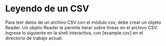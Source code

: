 # Leyendo de un CSV

Para leer datos de un archivo CSV con el módulo csv, debe crear un objeto Reader. Un objeto Reader le permite iterar sobre líneas en el archivo CSV. Ingrese lo siguiente en la shell interactiva, con [example.csv] en el directorio de trabajo actual: